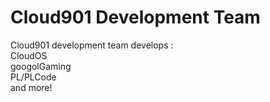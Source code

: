 # Cloud901 Development Team
Cloud901 development team develops :<br>
CloudOS<br>
googolGaming<br>
PL/PLCode<br>
and more!<br>
